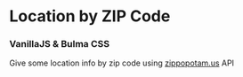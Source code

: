 # Location by ZIP Code

### VanillaJS & Bulma CSS

Give some location info by zip code using [zippopotam.us](https://www.zippopotam.us) API
